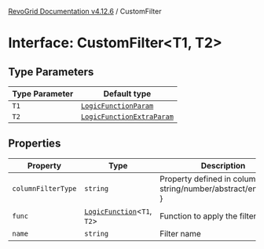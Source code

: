 [RevoGrid Documentation v4.12.6](README.md) / CustomFilter

# Interface: CustomFilter\<T1, T2\>

## Type Parameters

| Type Parameter | Default type |
| ------ | ------ |
| `T1` | [`LogicFunctionParam`](TypeAlias.LogicFunctionParam.md) |
| `T2` | [`LogicFunctionExtraParam`](TypeAlias.LogicFunctionExtraParam.md) |

## Properties

| Property | Type | Description | Defined in |
| ------ | ------ | ------ | ------ |
| `columnFilterType` | `string` | Property defined in column { filter: string/number/abstract/enum...etc } | [src/plugins/filter/filter.types.ts:45](https://github.com/revolist/revogrid/blob/293c9e1b6198b802a0690dc2e0b9faebd722e77f/src/plugins/filter/filter.types.ts#L45) |
| `func` | [`LogicFunction`](Interface.LogicFunction.md)\<`T1`, `T2`\> | Function to apply the filter | [src/plugins/filter/filter.types.ts:53](https://github.com/revolist/revogrid/blob/293c9e1b6198b802a0690dc2e0b9faebd722e77f/src/plugins/filter/filter.types.ts#L53) |
| `name` | `string` | Filter name | [src/plugins/filter/filter.types.ts:49](https://github.com/revolist/revogrid/blob/293c9e1b6198b802a0690dc2e0b9faebd722e77f/src/plugins/filter/filter.types.ts#L49) |
